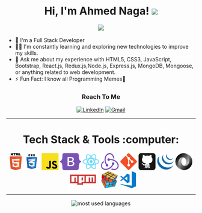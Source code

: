 <!-- <img width="250" align="right" src="https://c.tenor.com/_DOBjnGspYAAAAAM/code-coding.gif"> -->
<h1 align="center">
  Hi, I'm Ahmed Naga!
  <img src="https://media.giphy.com/media/hvRJCLFzcasrR4ia7z/giphy.gif" width="30">
</h1>
<p align="center">
  <a href="https://github.com/DenverCoder1/readme-typing-svg"><img src="https://readme-typing-svg.herokuapp.com/?lines=Full%20Stack%20web%20Developer;Always%20learning%20new%20things&font=Fira%20Code&center=true&height=45&color=00ff00&vCenter=true&size=24"></a>
</p>

- 🏢 I'm a Full Stack Developer
- 👨‍💻 I'm constantly learning and exploring new technologies to improve my skills.
- 💬 Ask me about my experience with HTML5, CSS3, JavaScript, Bootstrap, React.js, Redux.js,Node.js, Express.js, MongoDB, Mongoose, or anything related to web development.
- ⚡ Fun Fact: I know all Programming Memes🤩

<h3 align="center">Reach To Me</h3>
<div align="center">

[![LinkedIn](https://img.shields.io/badge/LinkedIn-0077B5?style=for-the-badge&logo=linkedin&logoColor=white)](https://www.linkedin.com/in/ahmed-naga-066ab11aa/)
[![Gmail](https://img.shields.io/badge/Gmail-D14836?style=for-the-badge&logo=gmail&logoColor=white)](mailto:ahmed.naga.mohamed@gmail.com)

</div>
<hr/>

<h1 align="center">Tech Stack & Tools :computer:</h1>
 <div align="center">
    <code><img title="HTML" height="45" src="assets/html.svg"></code>
  <code><img title="CSS" height="45" src="assets/css.svg"></code>
  <code><img title="JavaScript" height="45" src="assets/javascript.svg"></code>
  <code><img title="Bootstrap" height="45" src="assets/bootstrap.svg"></code>
  <code><img title="React JS" height="45" src="assets/reactjs.svg"></code>
  <code><img title="Redux JS" height="45" src="assets/redux.svg"></code>
  <code><img title="Git" height="45" src="assets/git.svg"></code>
  <code><img title="GitHub" height="45" src="assets/github.svg"></code>
  <code><img title="JQuery" height="45" src="assets/jquery.svg"></code>
  <code><img title="Json" height="45" src="assets/json.svg"></code>
  <code><img title="npm JS" height="45" src="assets/npmjs.svg"></code>
  <code><img title="Problem Solving" height="45" src="assets/problemSolving.png"></code>
  <code><img title="vscode" height="45" src="assets/vscode.svg"></code>
 </div>
<hr>
<div align="center">
  <img src="https://github-readme-stats.vercel.app/api/top-langs?username=Ahmednaga2001&show_icons=true&locale=en&layout=compact&theme=radical" alt="most used languages" />
</div>
